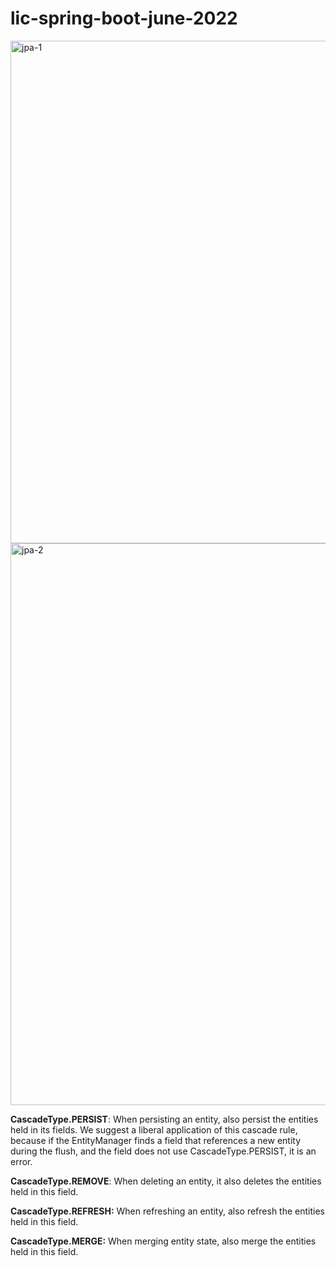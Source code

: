 # lic-spring-boot-june-2022

<img width="804" alt="jpa-1" src="https://user-images.githubusercontent.com/71726246/174946290-4a4fbb15-c6f0-4207-b133-069ee9e9931a.PNG">


<img width="899" alt="jpa-2" src="https://user-images.githubusercontent.com/71726246/174946321-26ab9166-43ac-4f00-aa19-a5bee4d1075c.PNG">

**CascadeType.PERSIST**: When persisting an entity, also persist the entities held in its fields. We suggest a liberal application of this cascade rule, because if the EntityManager finds a field that references a new entity during the flush, and the field does not use CascadeType.PERSIST, it is an error.

**CascadeType.REMOVE**: When deleting an entity, it also deletes the entities held in this field.

**CascadeType.REFRESH:** When refreshing an entity, also refresh the entities held in this field.

**CascadeType.MERGE:** When merging entity state, also merge the entities held in this field.

